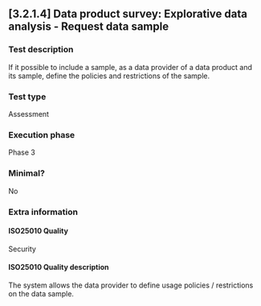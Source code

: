 
## [3.2.1.4] Data product survey: Explorative data analysis - Request data sample
 
### Test description
If it possible to include a sample, as a data provider of a data product and its sample, define the policies and restrictions of the sample.
 
### Test type
Assessment
 
### Execution phase
Phase 3
 
### Minimal?
No
 
### Extra information
#### ISO25010 Quality
Security
#### ISO25010 Quality description
The system allows the data provider to define usage policies / restrictions on the data sample.
    